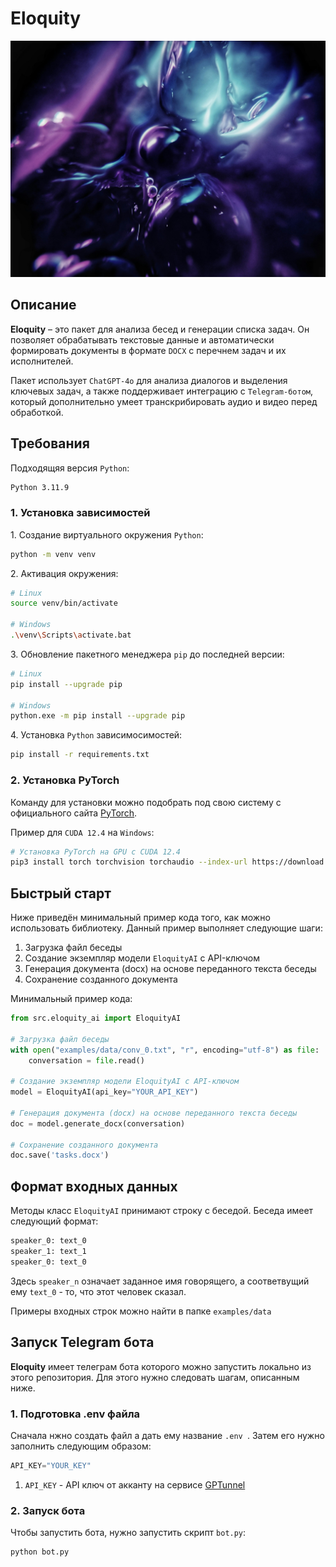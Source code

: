 # Eloquity

![alt text](assets/img1.jpg)

## Описание

**Eloquity** – это пакет для анализа бесед и генерации списка задач. Он позволяет обрабатывать текстовые данные и автоматически формировать документы в формате `DOCX` с перечнем задач и их исполнителей.

Пакет использует `ChatGPT-4o` для анализа диалогов и выделения ключевых задач, а также поддерживает интеграцию с `Telegram-ботом`, который дополнительно умеет транскрибировать аудио и видео перед обработкой.

## Требования
Подходящяя версия `Python`:
```sh
Python 3.11.9
```

### 1. Установка зависимостей
1\. Создание виртуального окружения `Python`:
```sh
python -m venv venv
```
2\. Активация окружения:
```sh
# Linux
source venv/bin/activate

# Windows
.\venv\Scripts\activate.bat
```

3\. Обновление пакетного менеджера `pip` до последней версии:
```sh
# Linux
pip install --upgrade pip

# Windows
python.exe -m pip install --upgrade pip
```

4\. Установка `Python` зависимосимостей:
```sh
pip install -r requirements.txt
```
### 2. Установка PyTorch
Команду для установки можно подобрать под свою систему с официального сайта [PyTorch](https://pytorch.org/get-started/locally/).

Пример для `CUDA 12.4` на `Windows`: 
```sh
# Установка PyTorch на GPU с CUDA 12.4
pip3 install torch torchvision torchaudio --index-url https://download.pytorch.org/whl/cu124
```

## Быстрый старт
Ниже приведён минимальный пример кода того, как можно использовать библиотеку.
Данный пример выполняет следующие шаги:

1. Загрузка файл беседы
2. Создание экземпляр модели `EloquityAI` с API-ключом
3. Генерация документа (docx) на основе переданного текста беседы
4. Сохранение созданного документа

Минимальный пример кода:
```py
from src.eloquity_ai import EloquityAI

# Загрузка файл беседы
with open("examples/data/conv_0.txt", "r", encoding="utf-8") as file:
    conversation = file.read()

# Создание экземпляр модели EloquityAI с API-ключом
model = EloquityAI(api_key="YOUR_API_KEY")

# Генерация документа (docx) на основе переданного текста беседы
doc = model.generate_docx(conversation)

# Сохранение созданного документа
doc.save('tasks.docx')
```

## Формат входных данных
Методы класс `EloquityAI` принимают строку с беседой. Беседа имеет следующий формат:

```sh
speaker_0: text_0
speaker_1: text_1
speaker_0: text_0
```

Здесь `speaker_n` означает заданное имя говорящего, а соответвущий ему `text_0` - то, что этот человек сказал.

Примеры входных строк можно найти в папке `examples/data`

## Запуск Telegram бота
**Eloquity** имеет телеграм бота которого можно запустить локально из этого репозитория. Для этого нужно следовать шагам, описанным ниже.
### 1. Подготовка .env файла
Сначала нжно создать файл а дать ему название `.env `. Затем его нужно заполнить следующим образом:
```py
API_KEY="YOUR_KEY"
```

1. `API_KEY` - API ключ от акканту на сервисе [GPTunnel](https://gptunnel.ru/)

### 2. Запуск бота
Чтобы запустить бота, нужно запустить скрипт `bot.py`:
```sh
python bot.py
```